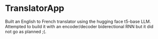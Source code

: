 # TranslatorApp
Built an English to French translator using the hugging face t5-base LLM. Attempted to build it with an encoder/decoder biderectional RNN but it did not go as planned ;(.
